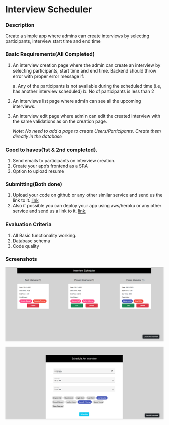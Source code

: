 # Interview Scheduler

### Description

Create a simple app where admins can create interviews by selecting participants,
interview start time and end time

### Basic Requirements(All Completed)

1. An interview creation page where the admin can create an interview by selecting
   participants, start time and end time. Backend should throw error with proper
   error message if:

   a. Any of the participants is not available during the scheduled time (i.e, has
   another interview scheduled)
   b. No of participants is less than 2

2. An interviews list page where admin can see all the upcoming interviews.
3. An interview edit page where admin can edit the created interview with the same
   validations as on the creation page.
   
   *Note: No need to add a page to create Users/Participants. Create them directly in the
   database*

### Good to haves(1st & 2nd completed).

1. Send emails to participants on interview creation.
2. Create your app’s frontend as a SPA
3. Option to upload resume

###  Submitting(Both done)

1. Upload your code on github or any other similar service and send us the link to it. [link](https://github.com/JayantGoel001/InterviewScheduler)
2. Also if possible you can deploy your app using aws/heroku or any other service
   and send us a link to it. [link](https://jayantgoel-interview-scheduler.herokuapp.com/)

### Evaluation Criteria

1. All Basic functionality working.
2. Database schema
3. Code quality


### Screenshots

![ss1](https://github.com/JayantGoel001/InterviewScheduler/blob/master/screenshots/ss1.png)

![ss2](https://github.com/JayantGoel001/InterviewScheduler/blob/master/screenshots/ss2.png)
